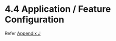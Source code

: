 # 4.4	Application / Feature Configuration

Refer [Appendix J](../9-appendices/appendix-j-install-additional-utilities-in-ubuntu-os.md)

